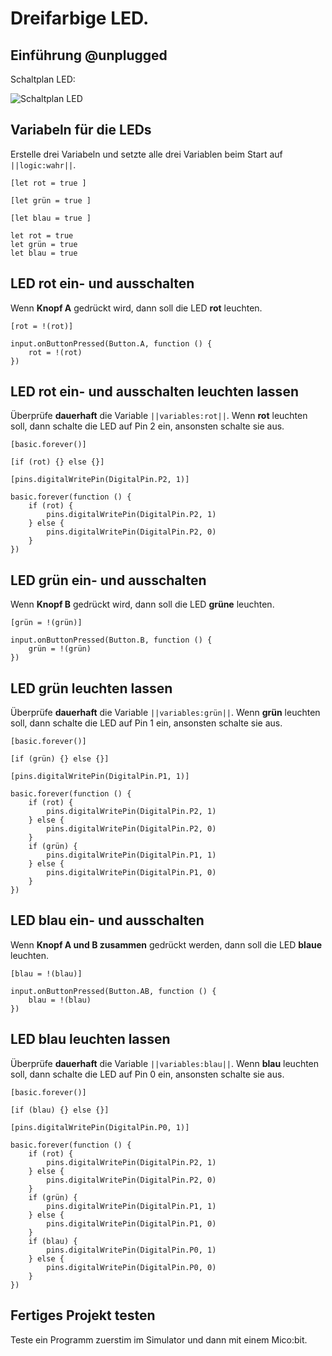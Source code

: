 # Dreifarbige LED. 

## Einführung @unplugged

Schaltplan LED:

![Schaltplan LED](https://philipphgerber.github.io/tutorials-x2-next/docs/static/tutorials/02_led_rgb_board.png)


## Variabeln für die LEDs

Erstelle drei Variabeln und setzte alle drei Variablen beim Start auf ``||logic:wahr||``.

``[let rot = true ]``

``[let grün = true ]``

``[let blau = true ]``


```blocks
let rot = true
let grün = true
let blau = true
```

## LED rot ein- und ausschalten

Wenn **Knopf A** gedrückt wird, dann soll die LED **rot** leuchten.

``[rot = !(rot)]``


```blocks
input.onButtonPressed(Button.A, function () {
    rot = !(rot)
})
```

## LED rot ein- und ausschalten leuchten lassen

Überprüfe **dauerhaft** die Variable ``||variables:rot||``.
Wenn **rot** leuchten soll, dann schalte die LED auf Pin 2 ein, ansonsten schalte sie aus.

``[basic.forever()]``

``[if (rot) {} else {}]``

``[pins.digitalWritePin(DigitalPin.P2, 1)]``

```blocks
basic.forever(function () {
    if (rot) {
        pins.digitalWritePin(DigitalPin.P2, 1)
    } else {
        pins.digitalWritePin(DigitalPin.P2, 0)
    }
})
```

## LED grün ein- und ausschalten

Wenn **Knopf B** gedrückt wird, dann soll die LED **grüne** leuchten.

``[grün = !(grün)]``


```blocks
input.onButtonPressed(Button.B, function () {
    grün = !(grün)
})
```

## LED grün leuchten lassen

Überprüfe **dauerhaft** die Variable ``||variables:grün||``.
Wenn **grün** leuchten soll, dann schalte die LED auf Pin 1 ein, ansonsten schalte sie aus.

``[basic.forever()]``

``[if (grün) {} else {}]``

``[pins.digitalWritePin(DigitalPin.P1, 1)]``

```blocks
basic.forever(function () {
    if (rot) {
        pins.digitalWritePin(DigitalPin.P2, 1)
    } else {
        pins.digitalWritePin(DigitalPin.P2, 0)
    }
    if (grün) {
        pins.digitalWritePin(DigitalPin.P1, 1)
    } else {
        pins.digitalWritePin(DigitalPin.P1, 0)
    }
})
```

## LED blau ein- und ausschalten

Wenn **Knopf A und B zusammen** gedrückt werden, dann soll die LED **blaue** leuchten.

``[blau = !(blau)]``


```blocks
input.onButtonPressed(Button.AB, function () {
    blau = !(blau)
})
```

## LED blau leuchten lassen

Überprüfe **dauerhaft** die Variable ``||variables:blau||``.
Wenn **blau** leuchten soll, dann schalte die LED auf Pin 0 ein, ansonsten schalte sie aus.

``[basic.forever()]``

``[if (blau) {} else {}]``

``[pins.digitalWritePin(DigitalPin.P0, 1)]``

```blocks
basic.forever(function () {
    if (rot) {
        pins.digitalWritePin(DigitalPin.P2, 1)
    } else {
        pins.digitalWritePin(DigitalPin.P2, 0)
    }
    if (grün) {
        pins.digitalWritePin(DigitalPin.P1, 1)
    } else {
        pins.digitalWritePin(DigitalPin.P1, 0)
    }
    if (blau) {
        pins.digitalWritePin(DigitalPin.P0, 1)
    } else {
        pins.digitalWritePin(DigitalPin.P0, 0)
    }
})
```

## Fertiges Projekt testen

Teste ein Programm zuerstim im Simulator und dann mit einem Mico:bit.


<script src="https://makecode.com/gh-pages-embed.js"></script><script>makeCodeRender("{{ site.makecode.home_url }}", "{{ site.github.owner_name }}/{{ site.github.repository_name }}");</script>
